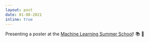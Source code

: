 ```yaml
---
layout: post
date: 01-08-2021
inline: true
---
```


Presenting a poster at the [Machine Learning Summer School](http://ai.ntu.edu.tw/mlss2021/)! :books:  :school:
